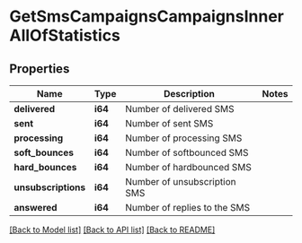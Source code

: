 # GetSmsCampaignsCampaignsInnerAllOfStatistics

## Properties

Name | Type | Description | Notes
------------ | ------------- | ------------- | -------------
**delivered** | **i64** | Number of delivered SMS | 
**sent** | **i64** | Number of sent SMS | 
**processing** | **i64** | Number of processing SMS | 
**soft_bounces** | **i64** | Number of softbounced SMS | 
**hard_bounces** | **i64** | Number of hardbounced SMS | 
**unsubscriptions** | **i64** | Number of unsubscription SMS | 
**answered** | **i64** | Number of replies to the SMS | 

[[Back to Model list]](../README.md#documentation-for-models) [[Back to API list]](../README.md#documentation-for-api-endpoints) [[Back to README]](../README.md)


